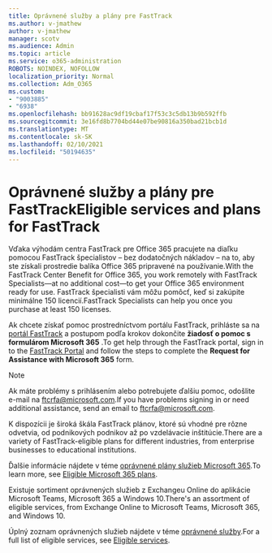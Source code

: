 ```yaml
---
title: Oprávnené služby a plány pre FastTrack
ms.author: v-jmathew
author: v-jmathew
manager: scotv
ms.audience: Admin
ms.topic: article
ms.service: o365-administration
ROBOTS: NOINDEX, NOFOLLOW
localization_priority: Normal
ms.collection: Adm_O365
ms.custom:
- "9003885"
- "6938"
ms.openlocfilehash: bb91628ac9df19cbaf17f53c3c5db13b9b592ffb
ms.sourcegitcommit: 3e16fd8b7704bd44e07be90816a350bad21bcb1d
ms.translationtype: MT
ms.contentlocale: sk-SK
ms.lasthandoff: 02/10/2021
ms.locfileid: "50194635"
---
```

# <a name="eligible-services-and-plans-for-fasttrack"></a><span data-ttu-id="a963e-102">Oprávnené služby a plány pre FastTrack</span><span class="sxs-lookup"><span data-stu-id="a963e-102">Eligible services and plans for FastTrack</span></span>

<span data-ttu-id="a963e-103">Vďaka výhodám centra FastTrack pre Office 365 pracujete na diaľku pomocou FastTrack špecialistov – bez dodatočných nákladov – na to, aby ste získali prostredie balíka Office 365 pripravené na používanie.</span><span class="sxs-lookup"><span data-stu-id="a963e-103">With the FastTrack Center Benefit for Office 365, you work remotely with FastTrack Specialists—at no additional cost—to get your Office 365 environment ready for use.</span></span> <span data-ttu-id="a963e-104">FastTrack špecialisti vám môžu pomôcť, keď si zakúpite minimálne 150 licencií.</span><span class="sxs-lookup"><span data-stu-id="a963e-104">FastTrack Specialists can help you once you purchase at least 150 licenses.</span></span>

<span data-ttu-id="a963e-105">Ak chcete získať pomoc prostredníctvom portálu FastTrack, prihláste sa na [portál FastTrack](https://go.microsoft.com/fwlink/?linkid=2125443) a postupom podľa krokov dokončite **žiadosť o pomoc s formulárom Microsoft 365** .</span><span class="sxs-lookup"><span data-stu-id="a963e-105">To get help through the FastTrack portal, sign in to the [FastTrack Portal](https://go.microsoft.com/fwlink/?linkid=2125443) and follow the steps to complete the **Request for Assistance with Microsoft 365** form.</span></span>

> [!NOTE]
> <span data-ttu-id="a963e-106">Ak máte problémy s prihlásením alebo potrebujete ďalšiu pomoc, odošlite e-mail na [ftcrfa@microsoft.com](mailto:ftcrfa@microsoft.com).</span><span class="sxs-lookup"><span data-stu-id="a963e-106">If you have problems signing in or need additional assistance, send an email to [ftcrfa@microsoft.com](mailto:ftcrfa@microsoft.com).</span></span>

<span data-ttu-id="a963e-107">K dispozícii je široká škála FastTrack plánov, ktoré sú vhodné pre rôzne odvetvia, od podnikových podnikov až po vzdelávacie inštitúcie.</span><span class="sxs-lookup"><span data-stu-id="a963e-107">There are a variety of FastTrack-eligible plans for different industries, from enterprise businesses to educational institutions.</span></span>

<span data-ttu-id="a963e-108">Ďalšie informácie nájdete v téme [oprávnené plány služieb Microsoft 365](https://go.microsoft.com/fwlink/?linkid=2125459).</span><span class="sxs-lookup"><span data-stu-id="a963e-108">To learn more, see [Eligible Microsoft 365 plans](https://go.microsoft.com/fwlink/?linkid=2125459).</span></span>

<span data-ttu-id="a963e-109">Existuje sortiment oprávnených služieb z Exchangeu Online do aplikácie Microsoft Teams, Microsoft 365 a Windows 10.</span><span class="sxs-lookup"><span data-stu-id="a963e-109">There's an assortment of eligible services, from Exchange Online to Microsoft Teams, Microsoft 365, and Windows 10.</span></span>

<span data-ttu-id="a963e-110">Úplný zoznam oprávnených služieb nájdete v téme [oprávnené služby](https://go.microsoft.com/fwlink/?linkid=2125636).</span><span class="sxs-lookup"><span data-stu-id="a963e-110">For a full list of eligible services, see [Eligible services](https://go.microsoft.com/fwlink/?linkid=2125636).</span></span>
